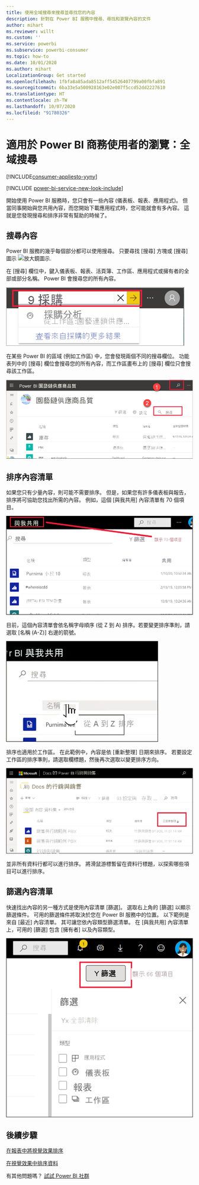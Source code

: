 ```yaml
---
title: 使用全域搜尋來搜尋並尋找您的內容
description: 針對在 Power BI 服務中搜尋、尋找和瀏覽內容的文件
author: mihart
ms.reviewer: willt
ms.custom: ''
ms.service: powerbi
ms.subservice: powerbi-consumer
ms.topic: how-to
ms.date: 10/01/2020
ms.author: mihart
LocalizationGroup: Get started
ms.openlocfilehash: 1fbfa8a85ada8512aff54526407799a00fbfa891
ms.sourcegitcommit: 6ba33e5a500928163e02e007f5ccd52dd2227610
ms.translationtype: HT
ms.contentlocale: zh-TW
ms.lasthandoff: 10/07/2020
ms.locfileid: "91780326"
---
```

# <a name="navigation-for-power-bi-business-users-global-search"></a>適用於 Power BI 商務使用者的瀏覽：全域搜尋

[!INCLUDE[consumer-appliesto-yyny](../includes/consumer-appliesto-yyny.md)]

[!INCLUDE [power-bi-service-new-look-include](../includes/power-bi-service-new-look-include.md)]


開始使用 Power BI 服務時，您只會有一些內容 (儀表板、報表、應用程式)。 但當同事開始與您共用內容，而您開始下載應用程式時，您可能就會有多內容。 這就是您發現搜尋和排序非常有幫助的時候了。

## <a name="searching-for-content"></a>搜尋內容
 Power BI 服務的幾乎每個部分都可以使用搜尋。 只要尋找 [搜尋] 方塊或 [搜尋] 圖示 ![放大鏡圖示](./media/end-user-search-sort/power-bi-search-icon.png).

 在 [搜尋] 欄位中，鍵入儀表板、報表、活頁簿、工作區、應用程式或擁有者的全部或部分名稱。 Power BI 會搜尋您的所有內容。 

 ![螢幕擷取畫面顯示已輸入「採購」一詞的搜尋欄位。](./media/end-user-search-sort/power-bi-search-field.png) 

 在某些 Power BI 的區域 (例如工作區) 中，您會發現兩個不同的搜尋欄位。 功能表列中的 [搜尋] 欄位會搜尋您的所有內容，而工作區畫布上的 [搜尋] 欄位只會搜尋該工作區。

 ![在工作區內搜尋](./media/end-user-search-sort/power-bi-search-fields.png) 

## <a name="sorting-content-lists"></a>排序內容清單

如果您只有少量內容，則可能不需要排序。  但是，如果您有許多儀表板與報告，排序將可協助您找出所需的內容。 例如，這個 [與我共用] 內容清單有 70 個項目。 

![[與我共用] 內容清單](./media/end-user-search-sort/power-bi-a-to-z.png)

目前，這個內容清單會依名稱字母順序 (從 Z 到 A) 排序。若要變更排序準則，請選取 [名稱 (A-Z)] 右邊的箭號。

![[排序] 下拉式功能表](./media/end-user-search-sort/power-bi-sort-z-to-a.png)


排序也適用於工作區。 在此範例中，內容是依 [重新整理] 日期來排序。 若要設定工作區的排序準則，請選取欄標題，然後再次選取以變更排序方向。 


![搜尋報表](./media/end-user-search-sort/power-bi-refreshed.png)

並非所有資料行都可以進行排序。 將滑鼠游標暫留在資料行標題，以探索哪些項目可以進行排序。

## <a name="filtering-content-lists"></a>篩選內容清單
快速找出內容的另一種方式是使用內容清單 [篩選]。 選取右上角的 [篩選] 以顯示篩選條件。 可用的篩選條件將取決於您在 Power BI 服務中的位置。  以下範例是來自 [最近] 內容清單。  其可讓您依內容類型篩選清單。  在 [與我共用] 內容清單上，可用的 [篩選] 包含 [擁有者] 以及內容類型。

![內容清單上的篩選螢幕擷取畫面。](./media/end-user-search-sort/power-bi-sort-filters.png)


## <a name="next-steps"></a>後續步驟
[在報表中將視覺效果排序](end-user-change-sort.md)

[在視覺效果中排序資料](end-user-change-sort.md)

有其他問題嗎？ [試試 Power BI 社群](https://community.powerbi.com/)
